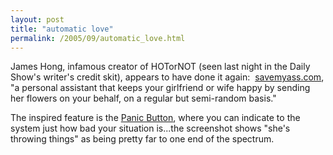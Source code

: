 ```yaml
---
layout: post
title: "automatic love"
permalink: /2005/09/automatic_love.html
---
```


James Hong, infamous creator of HOTorNOT (seen last night in the Daily Show's writer's credit skit), appears to have done it again:  [savemyass.com](http://www.savemyass.com/), "a personal assistant that keeps your girlfriend or wife happy by sending her flowers on your behalf, on a regular but semi-random basis." 

The inspired feature is the [Panic Button](http://savemyass.com/public/tour "scroll to the bottom of the page"), where you can indicate to the system just how bad your situation is...the screenshot shows "she's throwing things" as being pretty far to one end of the spectrum.